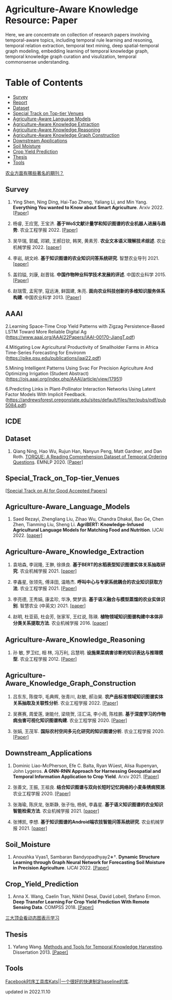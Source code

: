 # Agriculture-Aware Knowledge Resource: Paper


Here, we are concentrate on collection of research papers involving temporal-aware topics, including temporal rule learning and resoning, temporal relation extraction, temporal text mining, deep spatial-temporal graph modeling, embedding learning of temporal knowledge graph, temporal knowledge graph curation and visulization, temporal commonsense understanding.   


Table of Contents
=================

  <!-- * [Task](#Task) -->
  * [Survey](#Survey)
  * [Report](#Report)
  * [Dataset](#Dataset)
  * [Special Track on Top-tier Venues](#Special_Track_on_Top-tier_Venues)
  * [Agriculture-Aware Language Models](#Agriculture-Aware_Language_Models)
  * [Agriculture-Aware Knowledge Extraction](#Agriculture-Aware_Knowledge_Extraction)
  * [Agriculture-Aware Knowledge Reasoning](#Agriculture-Aware_Knowledge_Reasoning)
  * [Agriculture-Aware Knowledge Graph Construction](#Agriculture-Aware_Knowledge_Graph_Construction)
  * [Downstream Applications](#Downstream_Applications)
  * [Soil Moisture](#Soil_Moisture)
  * [Crop Yield Prediction](#Crop_Yield_Prediction)
  * [Thesis](#Thesis)
  * [Tools](#Tools)

<!--   * [Temporal Rule Learning and Resoning](#Temporal_Rule_Learning_and_Resoning)
  * [Temporal Semantic Unit Extraction](#Temporal_Semantic_Unit_Extraction)
  * [Temporal Relation Checking](#Temporal_Relation_Checking)
  * [Temporal Text Mining](#Temporal_Text_Mining) -->
<!--   * [Event-Centric Temporal Data Mining](#Event_Centric_Temporal_Data_Mining)
  * [Event-Centric Temporal Knowledge Graph](#Event_Centric_Temporal_Knowledge_Graph)
  * [Evolution Analysis and Prediction based Event](#Evolution_Analysis_and_Prediction_based_Event)
  * [Deep Spatial-Temporal Graph Modeling](#Deep_Spatial-Temporal_Graph_Modeling)
  * [Embedding Learning of Temporal Knowledge Graph](#Embedding_Learning_of_Temporal_Knowledge_Graph)
  * [Temporal Knowledge Graph Curation and Visulization](#Temporal_Knowledge_Graph_Curation_and_Visulization)
  * [Temporal Commonsense Understanding](#Temporal_Commonsense_Understanding)
  * [IR for Spatio-Temporal Graphs](#IR_for_Spatio_Temporal_Graphs)  -->



[农业方面有哪些著名的期刊？](https://www.zhihu.com/question/40591146)


## Survey
1. Ying Shen, Ning Ding, Hai-Tao Zheng, Yaliang Li, and Min Yang. **Everything You wanted to Know about Smart Agriculture**. Arxiv 2022. [[Paper]](https://arxiv.org/abs/2201.04754v1) 


2. 杨睿, 王应宽, 王宝济. **基于WoS文献计量学和知识图谱的农业机器人进展与趋势**. 农业工程学报 2022. [[Paper]](http://www.tcsae.org/nygcxb/article/abstract/20220106?st=search)


3. 吴华瑞, 郭威, 邓颖, 王郝日钦, 韩笑, 黄素芳. **农业文本语义理解技术综述**. 农业机械学报 2022. [[paper]](http://www.j-csam.org/jcsam/ch/reader/create_pdf.aspx?file_no=20220501&flag=1&journal_id=jcsam)


4. 李岩, 胡文岭. **基于知识图谱的农业知识问答系统研究**. 智慧农业导刊 2021. [[paper]](http://www.zhnydk.com/WKA/WebPublication/paperDigest.aspx?paperID=1046761d-737b-4fa9-88f2-02a6a14d220f)


5. 盖钧镒, 刘康, 赵晋铭. **中国作物种业科学技术发展的评述**. 中国农业科学 2015. [[Paper]](https://www.chinaagrisci.com/CN/10.3864/j.issn.0578-1752.2015.17.001)


6. 赵瑞雪, 孟宪学, 寇远涛, 鲜国建, 朱亮. **面向农业科技创新的多维知识服务体系构建**. 中国农业科学 2013. [[Paper]](https://www.chinaagrisci.com/CN/10.3864/j.issn.0578-1752.2013.24.005)



<!-- ## IJCAI-22 -->


<!-- ## CIKM -->


## AAAI

2.Learning Space-Time Crop Yield Patterns with Zigzag Persistence-Based LSTM Toward More Reliable Digital Ag
(https://www.aaai.org/AAAI22Papers/IAAI-00170-JiangT.pdf)



4.Mitigating Low Agricultural Productivity of Smallholder Farms in Africa Time-Series Forecasting for Environm
(https://pike.psu.edu/publications/iaai22.pdf)

5.Mining Intelligent Patterns Using Svac For Precision Agriculture And Optimizing Irrigation (Student Abstract)
(https://ojs.aaai.org/index.php/AAAI/article/view/17951)

6.Predicting Links in Plant-Pollinator Interaction Networks Using Latent Factor Models With Implicit Feedback.
(https://andrewsforest.oregonstate.edu/sites/default/files/lter/pubs/pdf/pub5084.pdf)




## ICDE

<!-- ## Report -->
<!-- 1. Emanuele Rossi. [TGN: Temporal Graph Networks for Dynamic
Graphs](https://www.emanuelerossi.co.uk/assets/pdf/tgn_aisc_2020.pdf). 2020. --> 


<!-- ## Task
1. Naushad UzZaman, Hector Llorens, Leon Derczynski, Marc Verhagen, James Allen, and James Pustejovsky. [SemEval-2013 Task 1: TEMPEVAL-3: Evaluating Time Expressions,Events, and Temporal Relations](https://www.aclweb.org/anthology/S13-2001.pdf). 2013. -->



## Dataset
1. Qiang Ning, Hao Wu, Rujun Han, Nanyun Peng, Matt Gardner, and Dan Roth. [TORQUE: A Reading Comprehension Dataset of Temporal Ordering Questions](https://www.aclweb.org/anthology/2020.emnlp-main.88.pdf). EMNLP 2020. [[Paper]](https://www.aclweb.org/anthology/2020.emnlp-main.88.pdf)




## Special_Track_on_Top-tier_Venues
[[Special Track on AI for Good Accepted Papers]](https://ijcai-22.org/special-track-on-ai-for-good-accepted-papers/)



## Agriculture-Aware_Language_Models
1. Saed Rezayi, Zhengliang Liu, Zihao Wu, Chandra Dhakal, Bao Ge, Chen Zhen, Tianming Liu, Sheng Li. **AgriBERT: Knowledge-Infused Agricultural Language Models for Matching Food and Nutrition**. IJCAI 2022. [[paper]](https://www.ijcai.org/proceedings/2022/715)



## Agriculture-Aware_Knowledge_Extraction
1. 袁培森, 李润隆, 王翀, 徐焕良. **基于BERT的水稻表型知识图谱实体关系抽取研究**. 农业机械学报 2021. [[paper]](http://lib.cqvip.com/Qikan/Article/Detail?id=7104788350)


2. 李鑫星, 张领先, 傅泽田, 温皓杰. **呼叫中心与专家系统耦合的农业知识获取方法**. 农业工程学报 2021. [[Paper]](http://www.tcsae.org/nygcxb/article/abstract/2011531?st=search)


3. 李亮德, 王秀娟, 康孟珍, 华净, 樊梦涵. **基于语义融合与模型蒸馏的农业实体识别**. 智慧农业 (中英文) 2021. [[paper]](http://www.smartag.net.cn/CN/10.12133/j.smartag.2021.3.1.202012-SA001)



4. 赵明, 杜亚茹, 杜会芳, 张家军, 王红说, 陈瑛. **植物领域知识图谱构建中本体非分类关系提取方法**.  农业机械学报 2016. [[paper]](http://lib.cqvip.com/Qikan/Article/Detail?id=670145850&from=Qikan_Search_Index)




## Agriculture-Aware_Knowledge_Reasoning
1. 孙 敏, 罗卫红, 相 林, 冯万利, 吕慧明. **设施果菜病害诊断的知识表达与推理模型**. 农业工程学报 2012. [[Paper]](http://www.tcsae.org/nygcxb/article/abstract/20121722?st=search)



## Agriculture-Aware_Knowledge_Graph_Construction
1. 吕东东, 陈俊华, 毛典辉, 张青川, 赵敏, 郝治昊. **农产品标准领域知识图谱实体关系抽取及关联性分析**. 农业工程学报 2022. [[Paper]](http://www.tcsae.org/nygcxb/article/abstract/20220935?st=search)


2. 吴赛赛, 周爱莲, 谢能付, 梁晓贺, 汪汇涓, 李小雨, 陈桂鹏. **基于深度学习的作物病虫害可视化知识图谱构建**. 农业工程学报 2020. [[Paper]](http://www.tcsae.org/nygcxb/article/abstract/20202421?st=search)


3. 张娟, 王茂军. **国际农村空间多元化研究的知识图谱分析**. 农业工程学报 2020. [[Paper]](http://www.tcsae.org/nygcxb/article/abstract/20201637?st=search)



## Downstream_Applications
1. Dominic Liao-McPherson, Efe C. Balta, Ryan Wüest, Alisa Rupenyan, John Lygeros. **A GNN-RNN Approach for Harnessing Geospatial and Temporal Information Application to Crop Yield**. Arxiv 2021. [[Paper]](https://arxiv.org/abs/2111.08900)


2. 张善文, 王振, 王祖良. **结合知识图谱与双向长短时记忆网络的小麦条锈病预测**. 农业工程学报 2020. [[Paper]](http://www.tcsae.org/nygcxb/article/abstract/20201221?st=search)


3. 张海瑜, 陈庆龙, 张斯静, 张子怡, 杨帆, 李鑫星. **基于语义知识图谱的农业知识智能检索方法**. 农业机械学报 2021. [[paper]](http://www.j-csam.org/jcsam/ch/reader/view_abstract.aspx?flag=1&file_no=2021s020&journal_id=jcsam)


4. 张博凯, 李想. **基于知识图谱的Android端农技智能问答系统研究**. 农业机械学报 2021. [[paper]](http://lib.cqvip.com/Qikan/Article/Detail?id=00002G0D553O7JP0MN508JP0MNR&from=Qikan_Search_Index)



## Soil_Moisture
1. Anoushka Vyas1, Sambaran Bandyopadhyay2∗†. **Dynamic Structure Learning through Graph Neural Network for Forecasting Soil Moisture in Precision Agriculture**. IJCAI 2022. [[Paper]](https://www.ijcai.org/proceedings/2022/0720.pdf)



## Crop_Yield_Prediction
1. Anna X. Wang, Caelin Tran, Nikhil Desai, David Lobell, Stefano Ermon. **Deep Transfer Learning For Crop Yield Prediction With Remote Sensing Data**. COMPSS 2018. [[Paper]](https://dl.acm.org/doi/10.1145/3209811.3212707)


<!-- ## Temporal_Relation_Checking
1. Partha Pratim Talukdar, Derry Wijaya, and Tom Mitchell. [Coupled Temporal Scoping of Relational Facts](http://www.cs.cmu.edu/afs/cs/user/mitchell/ftp/pubs/talukdar-wsdm12.pdf). WSDM 2012. [[Paper]](http://www.cs.cmu.edu/afs/cs/user/mitchell/ftp/pubs/talukdar-wsdm12.pdf)


## Temporal_Text_Mining
1. Junsha Chen, Neng Gao, Cong Xue, Chenyang Tu, and Daren Zha. [Perceiving Topic Bubbles: Local Topic Detection in Spatio-Temporal Tweet Stream](
https://link.springer.com/content/pdf/10.1007%2F978-3-030-18579-4_43.pdf). DASFAA 2019. [[Paper]](
https://link.springer.com/content/pdf/10.1007%2F978-3-030-18579-4_43.pdf)


2. Shuai Xu, Jiuxin Cao, Xuelin Zhu, Yi Dong, and Bo Liu. [Community Discovery Based on Social Relations and Temporal-Spatial Topics in LBSNs](https://link.springer.com/content/pdf/10.1007%2F978-3-319-93040-4_17.pdf). PAKDD 2018. [[Paper]](https://link.springer.com/content/pdf/10.1007%2F978-3-319-93040-4_17.pdf)


3. Yafang Wang, Zhaochuan Ren, Martin Theobald, Maximilian Dylla, and Gerard de Melo. [Summary Generation for Temporal Extractions](http://gerard.demelo.org/papers/temporal-summaries.pdf). DEXA 2016. [[Paper]](http://gerard.demelo.org/papers/temporal-summaries.pdf)


4. Yafang Wang, Maximilian Dylla, Marc Spaniol, and Gerhard Weikum. [Coupling Label Propagation and Constraints for Temporal Fact Extraction](
https://www.aclweb.org/anthology/P12-2046.pdf). ACL 2012. [[Paper]](
https://www.aclweb.org/anthology/P12-2046.pdf)


5. Yafang Wang, Bin Yang, Spyros Zoupanos, Marc Spaniol, and Gerhard Weikum. [Scalable Spatio-temporal Knowledge Harvesting](http://spyros.zoupanos.net/papers/www2011.pdf). WWW 2011. [[Paper]](http://spyros.zoupanos.net/papers/www2011.pdf)


6. Yafang Wang, Mingjie Zhu, Lizhen Qu, Marc Spaniol, and Gerhard Weikum. [Timely YAGO: Harvesting, Querying, and Visualizing Temporal Knowledge from Wikipedia](
https://www.openproceedings.org/2010/conf/edbt/WangZQSW10.pdf). ECBT 2010. [[Paper]](
https://www.openproceedings.org/2010/conf/edbt/WangZQSW10.pdf)


7. Qiaozhu Mei and Chengxiang Zhai. [Discovering Evolutionary Theme Patterns from Text - An Exploration of Temporal Text Mining](http://sifaka.cs.uiuc.edu/czhai/pub/kdd05-ttm.pdf). ACM SIGKDD 2005. [[Paper]](http://sifaka.cs.uiuc.edu/czhai/pub/kdd05-ttm.pdf)


## Event_Centric_Temporal_Data_Mining
1. Shih-Ting Lin, Nathanael Chambers, and Greg Durrett. [Conditional Generation of Temporally-ordered Event Sequences](https://arxiv.org/pdf/2012.15786.pdf). Arxiv 2020. [[Paper]](https://arxiv.org/pdf/2012.15786.pdf)


2. Nathanael Chambers, Taylor Cassidy, Bill McDowell
, and Steven Bethard. [Dense Event Ordering with a Multi-Pass Architecture](https://www.usna.edu/Users/cs/nchamber/pubs/tacl2014-caevo-chambers.pdf). TACL 2014. [[Paper]](https://www.usna.edu/Users/cs/nchamber/pubs/tacl2014-caevo-chambers.pdf)




## Event_Centric_Temporal_Knowledge_Graph
1. Dinesh Raghu, Surag Nair, and Mausam. [Inferring Temporal Knowledge for Near-Periodic Recurrent Events](https://www.ijcai.org/Proceedings/2018/0598.pdf). IJCAI 2018. [[Paper]](https://www.ijcai.org/Proceedings/2018/0598.pdf)


2. Simon Gottschalk and Elena Demidova. [EventKG: A Multilingual Event-Centric Temporal Knowledge Graph](https://arxiv.org/pdf/1804.04526.pdf). ESWC 2018. [[Paper]](https://arxiv.org/pdf/1804.04526.pdf)


## Evolution_Analysis_and_Prediction_based_Event
1. Zonghan Wu, Shirui Pan, Guodong Long, Jing Jiang, Xiaojun Chang, and Chengqi Zhang. [Connecting the Dots: Multivariate Time Series Forecasting with Graph Neural Networks](https://arxiv.org/pdf/2005.11650v1.pdf). KDD 2020. [[Paper]](https://arxiv.org/pdf/2005.11650v1.pdf)  


2. Jiaqi Liu, Qin Zhang, Luoyi Fu, Xinbing Wang, and Songwu Lu. [Evolving Knowledge Graphs](http://www.cs.sjtu.edu.cn/~fu-ly/paper/EvolvingKG.pdf). Infocom 2019. [[Paper]](http://www.cs.sjtu.edu.cn/~fu-ly/paper/EvolvingKG.pdf)


3. Crist´obal Esteban, Volker Tresp, Yinchong Yang, Stephan Baier, and Denis Krompaß. [Predicting the Co-Evolution of Event and Knowledge Graphs](https://arxiv.org/pdf/1512.06900.pdf). Fusion 2016. [[Paper]](https://arxiv.org/pdf/1512.06900.pdf) -->



[三大顶会看动态图表示学习](https://mp.weixin.qq.com/s/Dft_S-qqiXJJmVidEpTGeA)


<!-- [图系列 # 7篇动态时空图网络学习必读的顶会论文](https://mp.weixin.qq.com/s/XbCYkirF9_Z_KjuBpnZCxQ) -->



<!-- ## Temporal_Commonsense_Understanding
1. Ben Zhou, Qiang Ning, Daniel Khashabi, and Dan Roth. [Temporal Common Sense Acquisition with Minimal Supervision](https://www.aclweb.org/anthology/2020.acl-main.678.pdf). ACL 2020. [[Paper]](https://www.aclweb.org/anthology/2020.acl-main.678.pdf)


2. Ben Zhou, Daniel Khashabi, Qiang Ning, and Dan Roth. [“Going on a vacation” takes longer than “Going for a walk”: A Study of Temporal Commonsense Understanding](https://www.aclweb.org/anthology/D19-1332.pdf). EMNLP 2019. [[Paper]](https://www.aclweb.org/anthology/D19-1332.pdf)



## IR_for_Spatio_Temporal_Graphs 
1. Zheyi Pan, Songyu Ke, Xiaodu Yang, et al. [AutoSTG: Neural Architecture Search for Predictions of Spatio-Temporal Graphs](http://panzheyi.cc/publication/pan2021autostg/paper.pdf). WWW 2021. [[Paper]](http://panzheyi.cc/publication/pan2021autostg/paper.pdf)
 -->


## Thesis
1. Yafang Wang. [Methods and Tools for Temporal Knowledge Harvesting](https://publikationen.sulb.uni-saarland.de/bitstream/20.500.11880/26475/1/phd_thesis.pdf). Dissertation 2013. [[Paper]](https://publikationen.sulb.uni-saarland.de/bitstream/20.500.11880/26475/1/phd_thesis.pdf)



## Tools
[Facebook时序工具库Kats||一个很好的快速制定baseline的库](https://mp.weixin.qq.com/s/xjdhoayIiBEPwQEaAcgHHQ). 



updated in 2022.11.10
